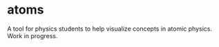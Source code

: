 # atoms
A tool for physics students to help visualize concepts in atomic physics. Work in progress.
